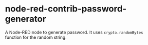 # node-red-contrib-password-generator

A Node-RED node to generate password. It uses `crypto.randomBytes` function for the random string.
